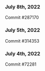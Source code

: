 ### July 8th, 2022

Commit #287170

### July 5th, 2022

Commit #314353


### July 4th, 2022

Commit #72281
